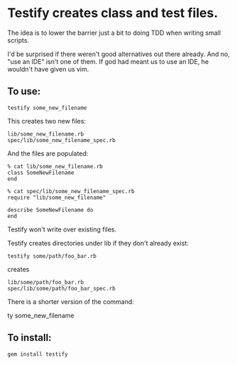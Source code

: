 # Testify creates class and test files.

The idea is to lower the barrier just a bit to doing TDD when writing small scripts.

I'd be surprised if there weren't good alternatives out there already. And no, "use an IDE" isn't one of them. If god had meant us to use an IDE, he wouldn't have given us vim.

## To use:

    testify some_new_filename

This creates two new files:

    lib/some_new_filename.rb
    spec/lib/some_new_filename_spec.rb

And the files are populated:

    % cat lib/some_new_filename.rb 
    class SomeNewFilename
    end

    % cat spec/lib/some_new_filename_spec.rb 
    require "lib/some_new_filename"
    
    describe SomeNewFilename do
    end

Testify won't write over existing files.

Testify creates directories under lib if they don't already exist:

    testify some/path/foo_bar.rb

creates

    lib/some/path/foo_bar.rb
    spec/lib/some/path/foo_bar_spec.rb
 
 There is a shorter version of the command:

   ty some_new_filename

## To install:

    gem install testify